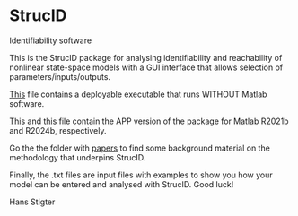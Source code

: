 # StrucID
 Identifiability software

This is the StrucID package for analysing identifiability and reachability of nonlinear state-space models with a GUI interface that allows selection of parameters/inputs/outputs.

[This](https://github.com/jdstigter/StrucID/blob/main/MyAppInstaller_web.exe) file contains a deployable executable that runs WITHOUT Matlab software.

[This](https://github.com/jdstigter/StrucID/blob/main/StrucIDAppMatlab2021b_3_8.mlapp) and [this](https://github.com/jdstigter/StrucID/blob/main/StrucIDAppMatlab2024b_3_8.mlapp) file contain the APP version of the package for Matlab R2021b and R2024b, respectively.

Go the the folder with [papers](https://github.com/jdstigter/StrucID/tree/main/Papers%20on%20the%20Method%20Behind%20StrucID) to find some background material on the methodology that underpins StrucID.

Finally, the .txt files are input files with examples to show you how your model can be entered and analysed with StrucID. Good luck!

Hans Stigter
